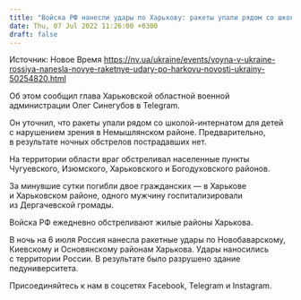 ```yaml
---
title: "Войска РФ нанесли удары по Харькову: ракеты упали рядом со школой-интернатом"
date: Thu, 07 Jul 2022 11:26:00 +0300
draft: false
---
```

Источник: Новое Время https://nv.ua/ukraine/events/voyna-v-ukraine-rossiya-nanesla-novye-raketnye-udary-po-harkovu-novosti-ukrainy-50254820.html


 Об этом сообщил глава Харьковской областной военной администрации Олег Синегубов в Telegram.

Он уточнил, что ракеты упали рядом со школой-интернатом для детей с нарушением зрения в Немышлянском районе. Предварительно, в результате ночных обстрелов пострадавших нет.

На территории области враг обстреливал населенные пункты Чугуевского, Изюмского, Харьковского и Богодуховского районов.

За минувшие сутки погибли двое гражданских — в Харькове и Харьковском районе, одного мужчину госпитализировали из Дергачевской громады.

Войска РФ ежедневно обстреливают жилые районы Харькова.

В ночь на 6 июля Россия нанесла ракетные удары по Новобаварскому, Киевскому и Основянскому районам Харькова. Удары наносились с территории России. В результате было разрушено здание педуниверситета.

Присоединяйтесь к нам в соцсетях Facebook, Telegram и Instagram.
